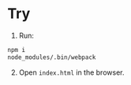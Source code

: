 # Try

1. Run:
```bash
npm i
node_modules/.bin/webpack
```

2. Open ```index.html``` in the browser.


